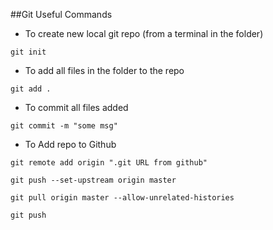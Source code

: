 ##Git Useful Commands

- To create new local git repo (from a terminal in the folder)

`git init`

- To add all files in the folder to the repo

`git add .`

- To commit all files added

`git commit -m "some msg"`

- To Add repo to Github

`git remote add origin ".git URL from github"`

`git push --set-upstream origin master`

`git pull origin master --allow-unrelated-histories`

`git push`
